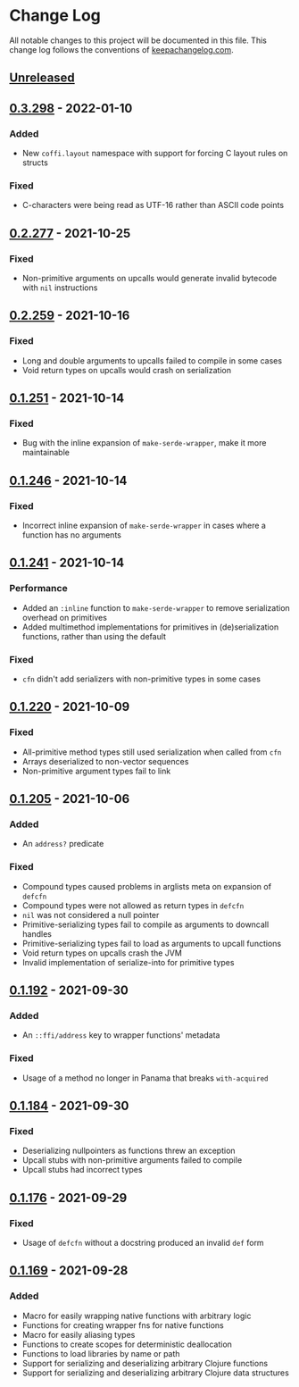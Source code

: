 # Change Log
All notable changes to this project will be documented in this file. This change log follows the conventions of [keepachangelog.com](http://keepachangelog.com/).

## [Unreleased]

## [0.3.298] - 2022-01-10
### Added
- New `coffi.layout` namespace with support for forcing C layout rules on structs

### Fixed
- C-characters were being read as UTF-16 rather than ASCII code points

## [0.2.277] - 2021-10-25
### Fixed
- Non-primitive arguments on upcalls would generate invalid bytecode with `nil` instructions


## [0.2.259] - 2021-10-16
### Fixed
- Long and double arguments to upcalls failed to compile in some cases
- Void return types on upcalls would crash on serialization

## [0.1.251] - 2021-10-14
### Fixed
- Bug with the inline expansion of `make-serde-wrapper`, make it more maintainable

## [0.1.246] - 2021-10-14
### Fixed
- Incorrect inline expansion of `make-serde-wrapper` in cases where a function has no arguments

## [0.1.241] - 2021-10-14
### Performance
- Added an `:inline` function to `make-serde-wrapper` to remove serialization overhead on primitives
- Added multimethod implementations for primitives in (de)serialization functions, rather than using the default

### Fixed
- `cfn` didn't add serializers with non-primitive types in some cases

## [0.1.220] - 2021-10-09
### Fixed
- All-primitive method types still used serialization when called from `cfn`
- Arrays deserialized to non-vector sequences
- Non-primitive argument types fail to link

## [0.1.205] - 2021-10-06
### Added
- An `address?` predicate

### Fixed
- Compound types caused problems in arglists meta on expansion of `defcfn`
- Compound types were not allowed as return types in `defcfn`
- `nil` was not considered a null pointer
- Primitive-serializing types fail to compile as arguments to downcall handles
- Primitive-serializing types fail to load as arguments to upcall functions
- Void return types on upcalls crash the JVM
- Invalid implementation of serialize-into for primitive types

## [0.1.192] - 2021-09-30
### Added
- An `::ffi/address` key to wrapper functions' metadata

### Fixed
- Usage of a method no longer in Panama that breaks `with-acquired`

## [0.1.184] - 2021-09-30
### Fixed
- Deserializing nullpointers as functions threw an exception
- Upcall stubs with non-primitive arguments failed to compile
- Upcall stubs had incorrect types

## [0.1.176] - 2021-09-29
### Fixed
- Usage of `defcfn` without a docstring produced an invalid `def` form

## [0.1.169] - 2021-09-28
### Added
- Macro for easily wrapping native functions with arbitrary logic
- Functions for creating wrapper fns for native functions
- Macro for easily aliasing types
- Functions to create scopes for deterministic deallocation
- Functions to load libraries by name or path
- Support for serializing and deserializing arbitrary Clojure functions
- Support for serializing and deserializing arbitrary Clojure data structures

[Unreleased]: https://github.com/IGJoshua/coffi/compare/v0.3.298...HEAD
[0.3.298]: https://github.com/IGJoshua/coffi/compare/v0.2.277...v0.3.298
[0.2.277]: https://github.com/IGJoshua/coffi/compare/v0.2.259...v0.2.277
[0.2.259]: https://github.com/IGJoshua/coffi/compare/v0.1.251...v0.2.259
[0.1.251]: https://github.com/IGJoshua/coffi/compare/v0.1.246...v0.1.251
[0.1.246]: https://github.com/IGJoshua/coffi/compare/v0.1.241...v0.1.246
[0.1.241]: https://github.com/IGJoshua/coffi/compare/v0.1.220...v0.1.241
[0.1.220]: https://github.com/IGJoshua/coffi/compare/v0.1.205...v0.1.220
[0.1.205]: https://github.com/IGJoshua/coffi/compare/v0.1.192...v0.1.205
[0.1.192]: https://github.com/IGJoshua/coffi/compare/v0.1.184...v0.1.192
[0.1.184]: https://github.com/IGJoshua/coffi/compare/v0.1.176...v0.1.184
[0.1.176]: https://github.com/IGJoshua/coffi/compare/v0.1.169...v0.1.176
[0.1.169]: https://github.com/IGJoshua/coffi/compare/16f56bc31d69142ec4d2fb61b15b069d78b127ca...v0.1.169

